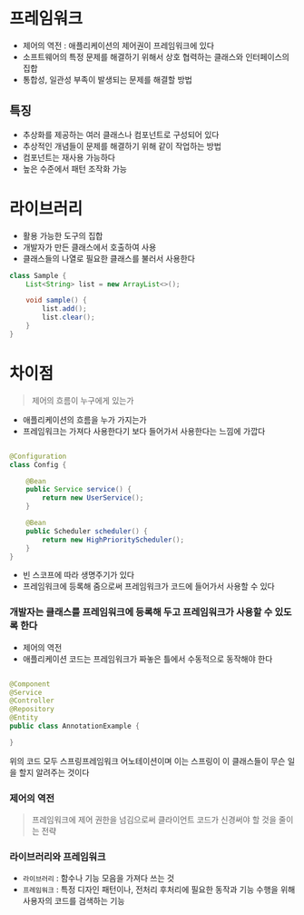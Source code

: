 # 프레임워크

* 제어의 역전 : 애플리케이션의 제어권이 프레임워크에 있다
* 소프트웨어의 특정 문제를 해결하기 위해서 상호 협력하는 클래스와 인터페이스의 집합
* 통합성, 일관성 부족이 발생되는 문제를 해결할 방법

## 특징

* 추상화를 제공하는 여러 클래스나 컴포넌트로 구성되어 있다
* 추상적인 개념들이 문제를 해결하기 위해 같이 작업하는 방법
* 컴포넌트는 재사용 가능하다
* 높은 수준에서 패턴 조작화 가능

# 라이브러리

* 활용 가능한 도구의 집합
* 개발자가 만든 클래스에서 호출하여 사용
* 클래스들의 나열로 필요한 클래스를 불러서 사용한다

```java
class Sample {
    List<String> list = new ArrayList<>();

    void sample() {
        list.add();
        list.clear();
    }
}
```

# 차이점

> 제어의 흐름이 누구에게 있는가

* 애플리케이션의 흐름을 누가 가지는가
* 프레임워크는 가져다 사용한다기 보다 들어가서 사용한다는 느낌에 가깝다

```java

@Configuration
class Config {

    @Bean
    public Service service() {
        return new UserService();
    }

    @Bean
    public Scheduler scheduler() {
        return new HighPriorityScheduler();
    }
}
```

* 빈 스코프에 따라 생명주기가 있다
* 프레임워크에 등록해 줌으로써 프레임워크가 코드에 들어가서 사용할 수 있다

### 개발자는 클래스를 프레임워크에 등록해 두고 프레임워크가 사용할 수 있도록 한다

* 제어의 역전
* 애플리케이션 코드는 프레임워크가 짜놓은 틀에서 수동적으로 동작해야 한다

```java

@Component
@Service
@Controller
@Repository
@Entity
public class AnnotationExample {

}
```

위의 코드 모두 스프링프레임워크 어노테이션이며 이는 스프링이 이 클래스들이 무슨 일을 할지 알려주는 것이다

### 제어의 역전

> 프레임워크에 제어 권한을 넘김으로써 클라이언트 코드가 신경써야 할 것을 줄이는 전략

### 라이브러리와 프레임워크

* `라이브러리` : 함수나 기능 모음을 가져다 쓰는 것
* `프레임워크` : 특정 디자인 패턴이나, 전처리 후처리에 필요한 동작과 기능 수행을 위해 사용자의 코드를 검색하는 기능
